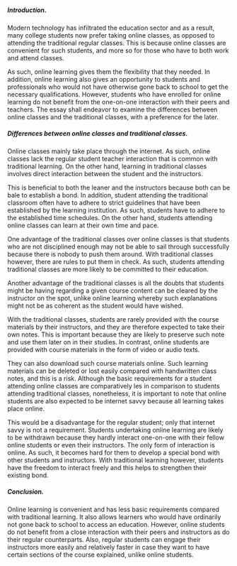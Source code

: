 <h5>Introduction.</h5>

Modern technology has infiltrated the education sector and as a result, many college students now prefer taking online classes, as opposed to attending the traditional regular classes. This is because online classes are convenient for such students, and more so for those who have to both work and attend classes.

As such, online learning gives them the flexibility that they needed. In addition, online learning also gives an opportunity to students and professionals who would not have otherwise gone back to school to get the necessary qualifications. However, students who have enrolled for online learning do not benefit from the one-on-one interaction with their peers and teachers. The essay shall endeavor to examine the differences between online classes and the traditional classes, with a preference for the later.

<h5>Differences between online classes and traditional classes.</h5>

Online classes mainly take place through the internet. As such, online classes lack the regular student teacher interaction that is common with traditional learning. On the other hand, learning in traditional classes involves direct interaction between the student and the instructors.

This is beneficial to both the leaner and the instructors because both can be bale to establish a bond. In addition, student attending the traditional classroom often have to adhere to strict guidelines that have been established by the learning institution. As such, students have to adhere to the established time schedules. On the other hand, students attending online classes can learn at their own time and pace.

One advantage of the traditional classes over online classes is that students who are not disciplined enough may not be able to sail through successfully because there is nobody to push them around. With traditional classes however, there are rules to put them in check. As such, students attending traditional classes are more likely to be committed to their education.

Another advantage of the traditional classes is all the doubts that students might be having regarding a given course content can be cleared by the instructor on the spot, unlike online learning whereby such explanations might not be as coherent as the student would have wished.

With the traditional classes, students are rarely provided with the course materials by their instructors, and they are therefore expected to take their own notes. This is important because they are likely to preserve such note and use them later on in their studies. In contrast, online students are provided with course materials in the form of video or audio texts.


They can also download such course materials online. Such learning materials can be deleted or lost easily compared with handwritten class notes, and this is a risk. Although the basic requirements for a student attending online classes are comparatively les in comparison to students attending traditional classes, nonetheless, it is important to note that online students are also expected to be internet savvy because all learning takes place online.

This would be a disadvantage for the regular student; only that internet savvy is not a requirement. Students undertaking online learning are likely to be withdrawn because they hardly interact one-on-one with their fellow online students or even their instructors. The only form of interaction is online. As such, it becomes hard for them to develop a special bond with other students and instructors. With traditional learning however, students have the freedom to interact freely and this helps to strengthen their existing bond.


<h5>Conclusion.</h5>

Online learning is convenient and has less basic requirements compared with traditional learning. It also allows learners who would have ordinarily not gone back to school to access an education. However, online students do not benefit from a close interaction with their peers and instructors as do their regular counterparts. Also, regular students can engage their instructors more easily and relatively faster in case they want to have certain sections of the course explained, unlike online students.
